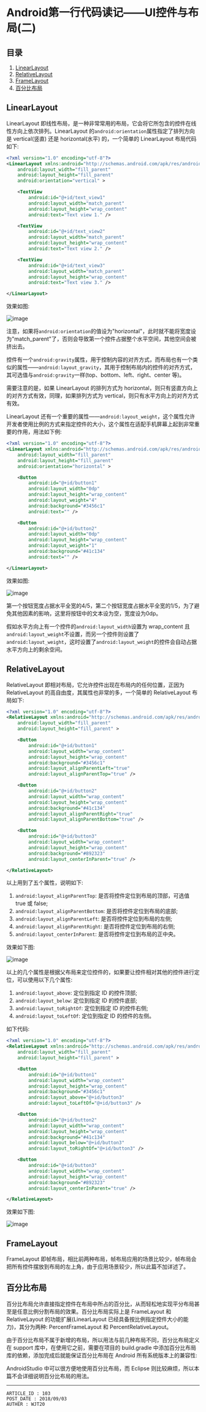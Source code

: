 
# Android第一行代码读记——UI控件与布局(二) #

## 目录 ##

1. [LinearLayout](#href1)
2. [RelativeLayout](#href2)
3. [FrameLayout](#href3)
4. [百分比布局](#href4)

## <a name="href1">LinearLayout</a> ##

LinearLayout 即线性布局，是一种非常常用的布局，它会将它所包含的控件在线性方向上依次排列。LinearLayout 的`android:orientation`属性指定了排列方向是 vertical(竖直) 还是 horizontal(水平) 的，一个简单的 LinearLayout 布局代码如下:

```xml
<?xml version="1.0" encoding="utf-8"?>
<LinearLayout xmlns:android="http://schemas.android.com/apk/res/android"
    android:layout_width="fill_parent"
    android:layout_height="fill_parent"
    android:orientation="vertical" >

    <TextView
        android:id="@+id/text_view1"
        android:layout_width="match_parent"
        android:layout_height="wrap_content"
        android:text="Text view 1." />

    <TextView
        android:id="@+id/text_view2"
        android:layout_width="match_parent"
        android:layout_height="wrap_content"
        android:text="Text view 2." />

    <TextView
        android:id="@+id/text_view3"
        android:layout_width="match_parent"
        android:layout_height="wrap_content"
        android:text="Text view 3." />

</LinearLayout>
```

效果如图:

![image](https://raw.githubusercontent.com/WebUnion-core/doc-repositort/master/WJT20/images/w85.png)

注意，如果将`android:orientation`的值设为"horizontal"，此时就不能将宽度设为"match_parent"了，否则会导致第一个控件占据整个水平空间，其他空间会被挤出去。

控件有一个`android:gravity`属性，用于控制内容的对齐方式，而布局也有一个类似的属性——`android:layout_gravity`，其用于控制布局内的控件的对齐方式，其可选值与`android:gravity`一样(top、bottom、left、right、center 等)。

需要注意的是，如果 LinearLayout 的排列方式为 horizontal，则只有竖直方向上的对齐方式有效，同理，如果排列方式为 vertical，则只有水平方向上的对齐方式有效。

LinearLayout 还有一个重要的属性——`android:layout_weight`，这个属性允许开发者使用比例的方式来指定控件的大小，这个属性在适配手机屏幕上起到非常重要的作用，用法如下例:

```xml
<?xml version="1.0" encoding="utf-8"?>
<LinearLayout xmlns:android="http://schemas.android.com/apk/res/android"
    android:layout_width="fill_parent"
    android:layout_height="fill_parent"
    android:orientation="horizontal" >

    <Button
        android:id="@+id/button1"
        android:layout_width="0dp"
        android:layout_height="wrap_content"
        android:layout_weight="4"
        android:background="#3456c1"
        android:text="" />

    <Button
        android:id="@+id/button2"
        android:layout_width="0dp"
        android:layout_height="wrap_content"
        android:layout_weight="1"
        android:background="#41c134"
        android:text="" />

</LinearLayout>
```

效果如图:

![image](https://raw.githubusercontent.com/WebUnion-core/doc-repositort/master/WJT20/images/w86.png)

第一个按钮宽度占据水平全宽的4/5，第二个按钮宽度占据水平全宽的1/5，为了避免其他因素的影响，这里将按钮中的文本设为空，宽度设为0dp。

假如水平方向上有一个控件的`android:layout_width`设置为 wrap_content 且`android:layout_weight`不设置，而另一个控件则设置了`android:layout_weight`，这时设置了`android:layout_weight`的控件会自动占据水平方向上的剩余空间。

## <a name="href2">RelativeLayout</a> ##

RelativeLayout 即相对布局，它允许控件出现在布局内的任何位置，正因为 RelativeLayout 的高自由度，其属性也非常的多，一个简单的 RelativeLayout 布局如下:

```xml
<?xml version="1.0" encoding="utf-8"?>
<RelativeLayout xmlns:android="http://schemas.android.com/apk/res/android"
    android:layout_width="fill_parent"
    android:layout_height="fill_parent" >

    <Button
        android:id="@+id/button1"
        android:layout_width="wrap_content"
        android:layout_height="wrap_content"
        android:background="#3456c1"
        android:layout_alignParentLeft="true"
        android:layout_alignParentTop="true" />

    <Button
        android:id="@+id/button2"
        android:layout_width="wrap_content"
        android:layout_height="wrap_content"
        android:background="#41c134"
        android:layout_alignParentRight="true"
        android:layout_alignParentBottom="true" />

    <Button
        android:id="@+id/button3"
        android:layout_width="wrap_content"
        android:layout_height="wrap_content"
        android:background="#892323"
        android:layout_centerInParent="true" />

</RelativeLayout>
```

以上用到了五个属性，说明如下:

1. `android:layout_alignParentTop`: 是否将控件定位到布局的顶部，可选值 true 或 false;
2. `android:layout_alignParentBottom`: 是否将控件定位到布局的底部;
3. `android:layout_alignParentLeft`: 是否将控件定位到布局的左侧;
4. `android:layout_alignParentRight`: 是否将控件定位到布局的右侧;
5. `android:layout_centerInParent`: 是否将控件定位到布局的正中央。

效果如下图:

![image](https://raw.githubusercontent.com/WebUnion-core/doc-repositort/master/WJT20/images/w87.png)

以上的几个属性是根据父布局来定位控件的，如果要让控件相对其他的控件进行定位，可以使用以下几个属性:

1. `android:layout_above`: 定位到指定 ID 的控件顶部;
2. `android:layout_below`:  定位到指定 ID 的控件底部;
3. `android:layout_toRightOf`: 定位到指定 ID 的控件右侧;
4. `android:layout_toLeftOf`: 定位到指定 ID 的控件的左侧。

如下代码:

```xml
<?xml version="1.0" encoding="utf-8"?>
<RelativeLayout xmlns:android="http://schemas.android.com/apk/res/android"
    android:layout_width="fill_parent"
    android:layout_height="fill_parent" >

    <Button
        android:id="@+id/button1"
        android:layout_width="wrap_content"
        android:layout_height="wrap_content"
        android:background="#3456c1"
        android:layout_above="@+id/button3"
        android:layout_toLeftOf="@+id/button3" />

    <Button
        android:id="@+id/button2"
        android:layout_width="wrap_content"
        android:layout_height="wrap_content"
        android:background="#41c134"
        android:layout_below="@+id/button3"
        android:layout_toRightOf="@+id/button3" />

    <Button
        android:id="@+id/button3"
        android:layout_width="wrap_content"
        android:layout_height="wrap_content"
        android:background="#892323"
        android:layout_centerInParent="true" />

</RelativeLayout>
```

效果如下图:

![image](https://raw.githubusercontent.com/WebUnion-core/doc-repositort/master/WJT20/images/w88.png)

## <a name="href3">FrameLayout</a> ##

FrameLayout 即帧布局，相比前两种布局，帧布局应用的场景比较少，帧布局会把所有控件摆放到布局的左上角，由于应用场景较少，所以此篇不加详述了。

## <a name="href4">百分比布局</a> ##

百分比布局允许直接指定控件在布局中所占的百分比，从而轻松地实现平分布局甚至是任意比例分割布局的效果。百分比布局实际上是 FrameLayout 和 RelativeLayout 的功能扩展(LinearLayout 已经具备按比例指定控件大小的能力)，其分为两种: PercentFrameLayout 和 PercentRelativeLayout。

由于百分比布局不属于新增的布局，所以用法与前几种布局不同，百分比布局定义在 support 库中，在使用它之前，需要在项目的 build.gradle 中添加百分比布局库的依赖，添加完成后就能保证百分比布局在 Android 所有系统版本上的兼容性:

AndroidStudio 中可以很方便地使用百分比布局，而 Eclipse 则比较麻烦，所以本篇不会详细说明百分比布局的用法。

---

```
ARTICLE_ID : 103
POST_DATE : 2018/09/03
AUTHER : WJT20
```
